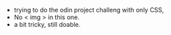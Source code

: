 * trying to do the odin project challeng with only CSS,
* No < img > in this one.
* a bit tricky, still doable. 
